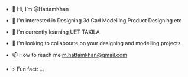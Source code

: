 - 👋 Hi, I’m @HattamKhan
- 👀 I’m interested in Designing 3d Cad Modelling,Product Designing etc
- 🌱 I’m currently learning UET TAXILA
- 💞️ I’m looking to collaborate on your designing and modelling projects.
- 📫 How to reach me m.hattamkhan@gmail.com

- ⚡ Fun fact: ...

<!---
HattamKhan/HattamKhan is a ✨ special ✨ repository because its `README.md` (this file) appears on your GitHub profile.
You can click the Preview link to take a look at your changes.
--->
